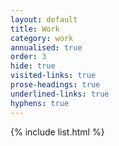 ```yaml
---
layout: default
title: Work
category: work
annualised: true
order: 3
hide: true
visited-links: true
prose-headings: true
underlined-links: true
hyphens: true
---
```


{% include list.html %}
